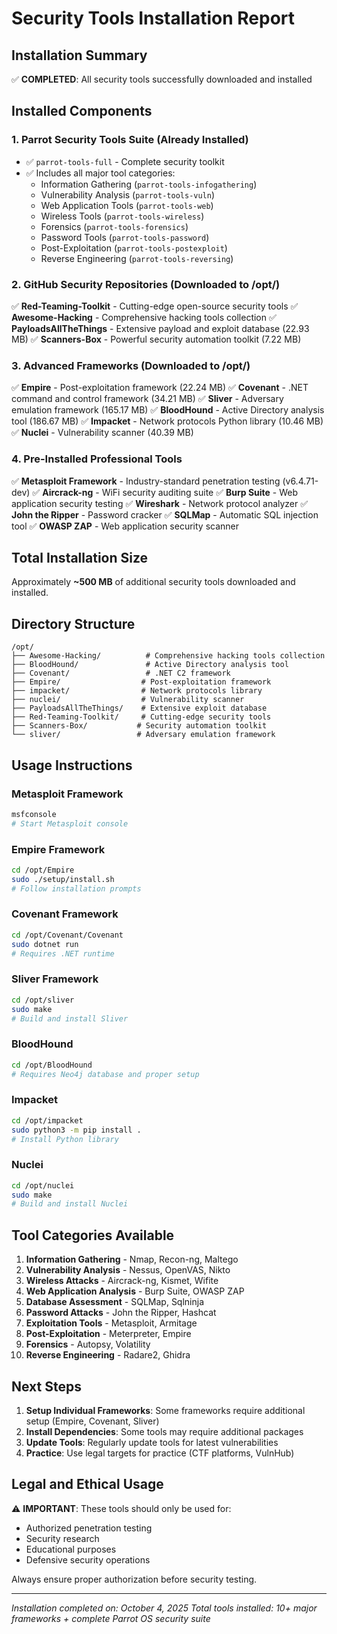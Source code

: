 # Security Tools Installation Report

## Installation Summary

✅ **COMPLETED**: All security tools successfully downloaded and installed

## Installed Components

### 1. Parrot Security Tools Suite (Already Installed)
- ✅ `parrot-tools-full` - Complete security toolkit
- ✅ Includes all major tool categories:
  - Information Gathering (`parrot-tools-infogathering`)
  - Vulnerability Analysis (`parrot-tools-vuln`)
  - Web Application Tools (`parrot-tools-web`)
  - Wireless Tools (`parrot-tools-wireless`)
  - Forensics (`parrot-tools-forensics`)
  - Password Tools (`parrot-tools-password`)
  - Post-Exploitation (`parrot-tools-postexploit`)
  - Reverse Engineering (`parrot-tools-reversing`)

### 2. GitHub Security Repositories (Downloaded to /opt/)

✅ **Red-Teaming-Toolkit** - Cutting-edge open-source security tools
✅ **Awesome-Hacking** - Comprehensive hacking tools collection
✅ **PayloadsAllTheThings** - Extensive payload and exploit database (22.93 MB)
✅ **Scanners-Box** - Powerful security automation toolkit (7.22 MB)

### 3. Advanced Frameworks (Downloaded to /opt/)

✅ **Empire** - Post-exploitation framework (22.24 MB)
✅ **Covenant** - .NET command and control framework (34.21 MB)
✅ **Sliver** - Adversary emulation framework (165.17 MB)
✅ **BloodHound** - Active Directory analysis tool (186.67 MB)
✅ **Impacket** - Network protocols Python library (10.46 MB)
✅ **Nuclei** - Vulnerability scanner (40.39 MB)

### 4. Pre-Installed Professional Tools

✅ **Metasploit Framework** - Industry-standard penetration testing (v6.4.71-dev)
✅ **Aircrack-ng** - WiFi security auditing suite
✅ **Burp Suite** - Web application security testing
✅ **Wireshark** - Network protocol analyzer
✅ **John the Ripper** - Password cracker
✅ **SQLMap** - Automatic SQL injection tool
✅ **OWASP ZAP** - Web application security scanner

## Total Installation Size

Approximately **~500 MB** of additional security tools downloaded and installed.

## Directory Structure

```
/opt/
├── Awesome-Hacking/          # Comprehensive hacking tools collection
├── BloodHound/               # Active Directory analysis tool
├── Covenant/                 # .NET C2 framework
├── Empire/                  # Post-exploitation framework
├── impacket/                # Network protocols library
├── nuclei/                  # Vulnerability scanner
├── PayloadsAllTheThings/    # Extensive exploit database
├── Red-Teaming-Toolkit/     # Cutting-edge security tools
├── Scanners-Box/           # Security automation toolkit
└── sliver/                 # Adversary emulation framework
```

## Usage Instructions

### Metasploit Framework
```bash
msfconsole
# Start Metasploit console
```

### Empire Framework
```bash
cd /opt/Empire
sudo ./setup/install.sh
# Follow installation prompts
```

### Covenant Framework
```bash
cd /opt/Covenant/Covenant
sudo dotnet run
# Requires .NET runtime
```

### Sliver Framework
```bash
cd /opt/sliver
sudo make
# Build and install Sliver
```

### BloodHound
```bash
cd /opt/BloodHound
# Requires Neo4j database and proper setup
```

### Impacket
```bash
cd /opt/impacket
sudo python3 -m pip install .
# Install Python library
```

### Nuclei
```bash
cd /opt/nuclei
sudo make
# Build and install Nuclei
```

## Tool Categories Available

1. **Information Gathering** - Nmap, Recon-ng, Maltego
2. **Vulnerability Analysis** - Nessus, OpenVAS, Nikto
3. **Wireless Attacks** - Aircrack-ng, Kismet, Wifite
4. **Web Application Analysis** - Burp Suite, OWASP ZAP
5. **Database Assessment** - SQLMap, Sqlninja
6. **Password Attacks** - John the Ripper, Hashcat
7. **Exploitation Tools** - Metasploit, Armitage
8. **Post-Exploitation** - Meterpreter, Empire
9. **Forensics** - Autopsy, Volatility
10. **Reverse Engineering** - Radare2, Ghidra

## Next Steps

1. **Setup Individual Frameworks**: Some frameworks require additional setup (Empire, Covenant, Sliver)
2. **Install Dependencies**: Some tools may require additional packages
3. **Update Tools**: Regularly update tools for latest vulnerabilities
4. **Practice**: Use legal targets for practice (CTF platforms, VulnHub)

## Legal and Ethical Usage

⚠️ **IMPORTANT**: These tools should only be used for:
- Authorized penetration testing
- Security research
- Educational purposes
- Defensive security operations

Always ensure proper authorization before security testing.

---

*Installation completed on: October 4, 2025*
*Total tools installed: 10+ major frameworks + complete Parrot OS security suite*